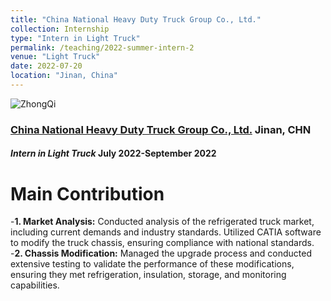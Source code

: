 ```yaml
---
title: "China National Heavy Duty Truck Group Co., Ltd."
collection: Internship
type: "Intern in Light Truck"
permalink: /teaching/2022-summer-intern-2
venue: "Light Truck"
date: 2022-07-20
location: "Jinan, China"
---
```


![ZhongQi](https://travidp.github.io/zhongqi.png)

### [China National Heavy Duty Truck Group Co., Ltd.](https://en.sinotrukinternational.com/)  Jinan, CHN
#### _Intern in Light Truck_  July 2022-September 2022

Main Contribution
======
-**1. Market Analysis:** Conducted analysis of the refrigerated truck market, including current demands and industry standards. Utilized CATIA software to modify the truck chassis, ensuring compliance with national standards.
-**2. Chassis Modification:** Managed the upgrade process and conducted extensive testing to validate the performance of these modifications, ensuring they met refrigeration, insulation, storage, and monitoring capabilities.
